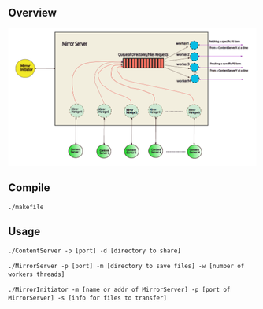 ## Overview

![structure](https://github.com/chanioxaris/Multithreaded-MirrorServer/blob/master/img/structure.png)

## Compile

`./makefile`

## Usage

`./ContentServer -p [port] -d [directory to share]`

`./MirrorServer -p [port] -m [directory to save files] -w [number of workers threads]`

`./MirrorInitiator -m [name or addr of MirrorServer] -p [port of MirrorServer] -s [info for files to transfer]`
